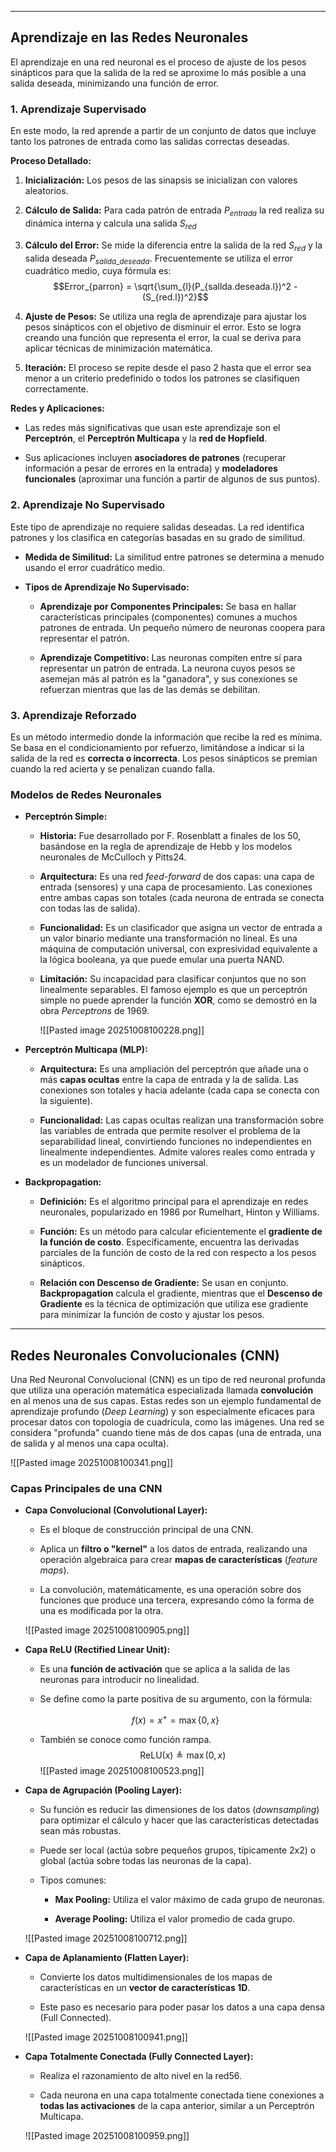 -- -
## Aprendizaje en las Redes Neuronales

El aprendizaje en una red neuronal es el proceso de ajuste de los pesos sinápticos para que la salida de la red se aproxime lo más posible a una salida deseada, minimizando una función de error.

### 1. Aprendizaje Supervisado

En este modo, la red aprende a partir de un conjunto de datos que incluye tanto los patrones de entrada como las salidas correctas deseadas.

**Proceso Detallado:**

1. **Inicialización:** Los pesos de las sinapsis se inicializan con valores aleatorios.
    
2. **Cálculo de Salida:** Para cada patrón de entrada $P_{entrada}$ la red realiza su dinámica interna y calcula una salida $S_{red}$
    
3. **Cálculo del Error:** Se mide la diferencia entre la salida de la red $S_{red}$ y la salida deseada $P_{salida\_deseada}$. Frecuentemente se utiliza el error cuadrático medio, cuya fórmula es:
    $$Error_{parron} = \sqrt{\sum_{l}(P_{sallda.deseada.l})^2 - (S_{red.l})^2}$$
4. **Ajuste de Pesos:** Se utiliza una regla de aprendizaje para ajustar los pesos sinápticos con el objetivo de disminuir el error. Esto se logra creando una función que representa el error, la cual se deriva para aplicar técnicas de minimización matemática.

5. **Iteración:** El proceso se repite desde el paso 2 hasta que el error sea menor a un criterio predefinido o todos los patrones se clasifiquen correctamente.
    

**Redes y Aplicaciones:**

- Las redes más significativas que usan este aprendizaje son el **Perceptrón**, el **Perceptrón Multicapa** y la **red de Hopfield**.
    
- Sus aplicaciones incluyen **asociadores de patrones** (recuperar información a pesar de errores en la entrada) y **modeladores funcionales** (aproximar una función a partir de algunos de sus puntos).
    
### 2. Aprendizaje No Supervisado

Este tipo de aprendizaje no requiere salidas deseadas. La red identifica patrones y los clasifica en categorías basadas en su grado de similitud.

- **Medida de Similitud:** La similitud entre patrones se determina a menudo usando el error cuadrático medio.
    
- **Tipos de Aprendizaje No Supervisado:**
    
    - **Aprendizaje por Componentes Principales:** Se basa en hallar características principales (componentes) comunes a muchos patrones de entrada. Un pequeño número de neuronas coopera para representar el patrón.
        
    - **Aprendizaje Competitivo:** Las neuronas compiten entre sí para representar un patrón de entrada. La neurona cuyos pesos se asemejan más al patrón es la "ganadora", y sus conexiones se refuerzan mientras que las de las demás se debilitan.
        

### 3. Aprendizaje Reforzado

Es un método intermedio donde la información que recibe la red es mínima. Se basa en el condicionamiento por refuerzo, limitándose a indicar si la salida de la red es **correcta o incorrecta**. Los pesos sinápticos se premian cuando la red acierta y se penalizan cuando falla.

### Modelos de Redes Neuronales

- **Perceptrón Simple:**
    
    - **Historia:** Fue desarrollado por F. Rosenblatt a finales de los 50, basándose en la regla de aprendizaje de Hebb y los modelos neuronales de McCulloch y Pitts24.
        
    - **Arquitectura:** Es una red _feed-forward_ de dos capas: una capa de entrada (sensores) y una capa de procesamiento. Las conexiones entre ambas capas son totales (cada neurona de entrada se conecta con todas las de salida).
        
    - **Funcionalidad:** Es un clasificador que asigna un vector de entrada a un valor binario mediante una transformación no lineal. Es una máquina de computación universal, con expresividad equivalente a la lógica booleana, ya que puede emular una puerta NAND.
        
    - **Limitación:** Su incapacidad para clasificar conjuntos que no son linealmente separables. El famoso ejemplo es que un perceptrón simple no puede aprender la función **XOR**, como se demostró en la obra _Perceptrons_ de 1969.
    
        ![[Pasted image 20251008100228.png]]

- **Perceptrón Multicapa (MLP):**
    
    - **Arquitectura:** Es una ampliación del perceptrón que añade una o más **capas ocultas** entre la capa de entrada y la de salida. Las conexiones son totales y hacia adelante (cada capa se conecta con la siguiente).
        
    - **Funcionalidad:** Las capas ocultas realizan una transformación sobre las variables de entrada que permite resolver el problema de la separabilidad lineal, convirtiendo funciones no independientes en linealmente independientes. Admite valores reales como entrada y es un modelador de funciones universal.
        
- **Backpropagation:**
    
    - **Definición:** Es el algoritmo principal para el aprendizaje en redes neuronales, popularizado en 1986 por Rumelhart, Hinton y Williams.
        
    - **Función:** Es un método para calcular eficientemente el **gradiente de la función de costo**. Específicamente, encuentra las derivadas parciales de la función de costo de la red con respecto a los pesos sinápticos.
        
    - **Relación con Descenso de Gradiente:** Se usan en conjunto. **Backpropagation** calcula el gradiente, mientras que el **Descenso de Gradiente** es la técnica de optimización que utiliza ese gradiente para minimizar la función de costo y ajustar los pesos.
        
---
## Redes Neuronales Convolucionales (CNN)

Una Red Neuronal Convolucional (CNN) es un tipo de red neuronal profunda que utiliza una operación matemática especializada llamada **convolución** en al menos una de sus capas. Estas redes son un ejemplo fundamental de aprendizaje profundo (_Deep Learning_) y son especialmente eficaces para procesar datos con topología de cuadrícula, como las imágenes. Una red se considera "profunda" cuando tiene más de dos capas (una de entrada, una de salida y al menos una capa oculta).

![[Pasted image 20251008100341.png]]
### Capas Principales de una CNN

- **Capa Convolucional (Convolutional Layer):**
    
    - Es el bloque de construcción principal de una CNN.
        
    - Aplica un **filtro o "kernel"** a los datos de entrada, realizando una operación algebraica para crear **mapas de características** (_feature maps_).
        
    - La convolución, matemáticamente, es una operación sobre dos funciones que produce una tercera, expresando cómo la forma de una es modificada por la otra.

	![[Pasted image 20251008100905.png]]

- **Capa ReLU (Rectified Linear Unit):**
    
    - Es una **función de activación** que se aplica a la salida de las neuronas para introducir no linealidad.
        
    - Se define como la parte positiva de su argumento, con la fórmula:
        
     $$f(x) = x^{+} = \max\{0, x\}$$
        
    - También se conoce como función rampa.
    $$\text{ReLU}(x) \triangleq \max(0, x)$$
	![[Pasted image 20251008100523.png]]

- **Capa de Agrupación (Pooling Layer):**
    
    - Su función es reducir las dimensiones de los datos (_downsampling_) para optimizar el cálculo y hacer que las características detectadas sean más robustas.
        
    - Puede ser local (actúa sobre pequeños grupos, típicamente 2x2) o global (actúa sobre todas las neuronas de la capa).
        
    - Tipos comunes:
        
        - **Max Pooling:** Utiliza el valor máximo de cada grupo de neuronas.
            
        - **Average Pooling:** Utiliza el valor promedio de cada grupo.

	![[Pasted image 20251008100712.png]]

- **Capa de Aplanamiento (Flatten Layer):**
    
    - Convierte los datos multidimensionales de los mapas de características en un **vector de características 1D**.
        
    - Este paso es necesario para poder pasar los datos a una capa densa (Full Connected).

	![[Pasted image 20251008100941.png]]

- **Capa Totalmente Conectada (Fully Connected Layer):**
    
    - Realiza el razonamiento de alto nivel en la red56.
        
    - Cada neurona en una capa totalmente conectada tiene conexiones a **todas las activaciones** de la capa anterior, similar a un Perceptrón Multicapa.

	![[Pasted image 20251008100959.png]]